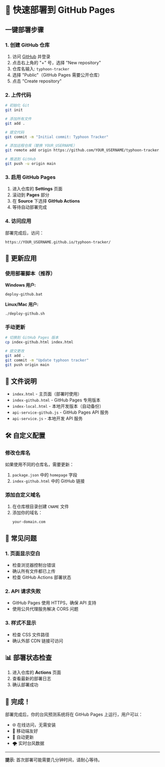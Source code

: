 # 🚀 快速部署到 GitHub Pages

## 一键部署步骤

### 1. 创建 GitHub 仓库
1. 访问 [GitHub](https://github.com) 并登录
2. 点击右上角的 "+" 号，选择 "New repository"
3. 仓库名输入: `typhoon-tracker`
4. 选择 "Public"（GitHub Pages 需要公开仓库）
5. 点击 "Create repository"

### 2. 上传代码
```bash
# 初始化 Git
git init

# 添加所有文件
git add .

# 提交代码
git commit -m "Initial commit: Typhoon Tracker"

# 添加远程仓库（替换 YOUR_USERNAME）
git remote add origin https://github.com/YOUR_USERNAME/typhoon-tracker.git

# 推送到 GitHub
git push -u origin main
```

### 3. 启用 GitHub Pages
1. 进入仓库的 **Settings** 页面
2. 滚动到 **Pages** 部分
3. 在 **Source** 下选择 **GitHub Actions**
4. 等待自动部署完成

### 4. 访问应用
部署完成后，访问：
```
https://YOUR_USERNAME.github.io/typhoon-tracker/
```

## 🔄 更新应用

### 使用部署脚本（推荐）

**Windows 用户:**
```cmd
deploy-github.bat
```

**Linux/Mac 用户:**
```bash
./deploy-github.sh
```

### 手动更新
```bash
# 切换到 GitHub Pages 版本
cp index-github.html index.html

# 提交更改
git add .
git commit -m "Update typhoon tracker"
git push origin main
```

## 📁 文件说明

- `index.html` - 主页面（部署时使用）
- `index-github.html` - GitHub Pages 专用版本
- `index-local.html` - 本地开发版本（自动备份）
- `api-service-github.js` - GitHub Pages API 服务
- `api-service.js` - 本地开发 API 服务

## 🛠️ 自定义配置

### 修改仓库名
如果使用不同的仓库名，需要更新：
1. `package.json` 中的 `homepage` 字段
2. `index-github.html` 中的 GitHub 链接

### 添加自定义域名
1. 在仓库根目录创建 `CNAME` 文件
2. 添加你的域名：
   ```
   your-domain.com
   ```

## 🚨 常见问题

### 1. 页面显示空白
- 检查浏览器控制台错误
- 确认所有文件都已上传
- 检查 GitHub Actions 部署状态

### 2. API 请求失败
- GitHub Pages 使用 HTTPS，确保 API 支持
- 使用公共代理服务解决 CORS 问题

### 3. 样式不显示
- 检查 CSS 文件路径
- 确认外部 CDN 链接可访问

## 📊 部署状态检查

1. 进入仓库的 **Actions** 页面
2. 查看最新的部署日志
3. 确认部署成功

## 🎉 完成！

部署完成后，你的台风预测系统将在 GitHub Pages 上运行，用户可以：

- 🌐 在线访问，无需安装
- 📱 移动端友好
- 🔄 自动更新
- 🌪️ 实时台风数据

---

**提示**: 首次部署可能需要几分钟时间，请耐心等待。

